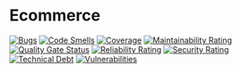 # Ecommerce

[![Bugs](https://sonarcloud.io/api/project_badges/measure?project=ChristCrom_Ecommerce&metric=bugs)](https://sonarcloud.io/summary/new_code?id=ChristCrom_Ecommerce)
[![Code Smells](https://sonarcloud.io/api/project_badges/measure?project=ChristCrom_Ecommerce&metric=code_smells)](https://sonarcloud.io/summary/new_code?id=ChristCrom_Ecommerce)
[![Coverage](https://sonarcloud.io/api/project_badges/measure?project=ChristCrom_Ecommerce&metric=coverage)](https://sonarcloud.io/summary/new_code?id=ChristCrom_Ecommerce)
[![Maintainability Rating](https://sonarcloud.io/api/project_badges/measure?project=ChristCrom_Ecommerce&metric=sqale_rating)](https://sonarcloud.io/summary/new_code?id=ChristCrom_Ecommerce)
[![Quality Gate Status](https://sonarcloud.io/api/project_badges/measure?project=ChristCrom_Ecommerce&metric=alert_status)](https://sonarcloud.io/summary/new_code?id=ChristCrom_Ecommerce)
[![Reliability Rating](https://sonarcloud.io/api/project_badges/measure?project=ChristCrom_Ecommerce&metric=reliability_rating)](https://sonarcloud.io/summary/new_code?id=ChristCrom_Ecommerce)
[![Security Rating](https://sonarcloud.io/api/project_badges/measure?project=ChristCrom_Ecommerce&metric=security_rating)](https://sonarcloud.io/summary/new_code?id=ChristCrom_Ecommerce)
[![Technical Debt](https://sonarcloud.io/api/project_badges/measure?project=ChristCrom_Ecommerce&metric=sqale_index)](https://sonarcloud.io/summary/new_code?id=ChristCrom_Ecommerce)
[![Vulnerabilities](https://sonarcloud.io/api/project_badges/measure?project=ChristCrom_Ecommerce&metric=vulnerabilities)](https://sonarcloud.io/summary/new_code?id=ChristCrom_Ecommerce)

